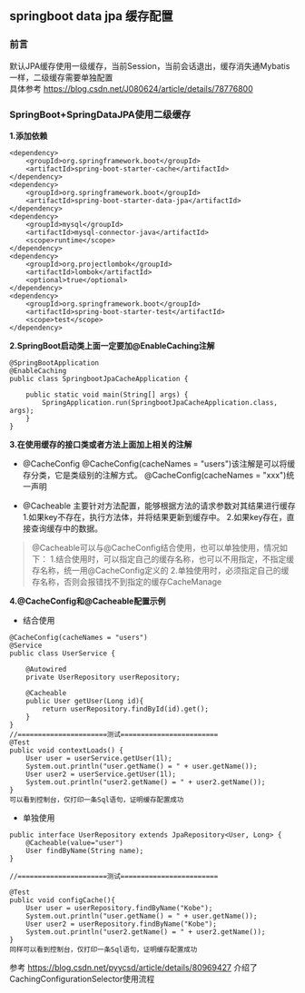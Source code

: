 ## springboot data jpa 缓存配置

### 前言
默认JPA缓存使用一级缓存，当前Session，当前会话退出，缓存消失通Mybatis一样，二级缓存需要单独配置  
具体参考 https://blog.csdn.net/J080624/article/details/78776800

### SpringBoot+SpringDataJPA使用二级缓存
**1.添加依赖**
```
<dependency>
    <groupId>org.springframework.boot</groupId>
    <artifactId>spring-boot-starter-cache</artifactId>
</dependency>
<dependency>
    <groupId>org.springframework.boot</groupId>
    <artifactId>spring-boot-starter-data-jpa</artifactId>
</dependency>
<dependency>
    <groupId>mysql</groupId>
    <artifactId>mysql-connector-java</artifactId>
    <scope>runtime</scope>
</dependency>
<dependency>
    <groupId>org.projectlombok</groupId>
    <artifactId>lombok</artifactId>
    <optional>true</optional>
</dependency>
<dependency>
    <groupId>org.springframework.boot</groupId>
    <artifactId>spring-boot-starter-test</artifactId>
    <scope>test</scope>
</dependency>
```
**2.SpringBoot启动类上面一定要加@EnableCaching注解**
```
@SpringBootApplication
@EnableCaching
public class SpringbootJpaCacheApplication {

	public static void main(String[] args) {
		SpringApplication.run(SpringbootJpaCacheApplication.class, args);
	}
}
```
**3.在使用缓存的接口类或者方法上面加上相关的注解**

* @CacheConfig
@CacheConfig(cacheNames = "users")该注解是可以将缓存分类，它是类级别的注解方式。 
@CacheConfig(cacheNames = "xxx")统一声明

* @Cacheable
主要针对方法配置，能够根据方法的请求参数对其结果进行缓存 
1.如果key不存在，执行方法体，并将结果更新到缓存中。 
2.如果key存在，直接查询缓存中的数据。

>@Cacheable可以与@CacheConfig结合使用，也可以单独使用，情况如下：
1.结合使用时，可以指定自己的缓存名称，也可以不用指定，不指定缓存名称，统一用@CacheConfig定义的
2.单独使用时，必须指定自己的缓存名称，否则会报错找不到指定的缓存CacheManage

**4.@CacheConfig和@Cacheable配置示例**

* 结合使用
```
@CacheConfig(cacheNames = "users")
@Service
public class UserService {

    @Autowired
    private UserRepository userRepository;

    @Cacheable
    public User getUser(Long id){
        return userRepository.findById(id).get();
    }
}
//======================测试========================
@Test
public void contextLoads() {
    User user = userService.getUser(1l);
    System.out.println("user.getName() = " + user.getName());
    User user2 = userService.getUser(1l);
    System.out.println("user2.getName() = " + user2.getName());
}
可以看到控制台，仅打印一条Sql语句，证明缓存配置成功
```
* 单独使用

```
public interface UserRepository extends JpaRepository<User, Long> {
    @Cacheable(value="user")
    User findByName(String name);
}

//======================测试========================

@Test
public void configCache(){
    User user = userRepository.findByName("Kobe");
    System.out.println("user.getName() = " + user.getName());
    User user2 = userRepository.findByName("Kobe");
    System.out.println("user2.getName() = " + user2.getName());
}
同样可以看到控制台，仅打印一条Sql语句，证明缓存配置成功

```

参考 https://blog.csdn.net/pyycsd/article/details/80969427 介绍了CachingConfigurationSelector使用流程



 